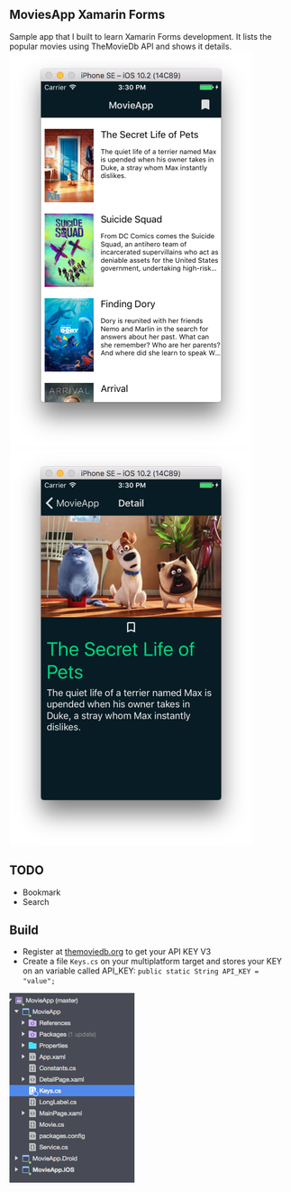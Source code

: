 ## MoviesApp Xamarin Forms
Sample app that I built to learn Xamarin Forms development. It lists the popular movies using TheMovieDb API and shows it details. 
![App Screenshot](screenshot2.png) ![App Screenshot](screenshot3.png)

## TODO
* Bookmark
* Search

## Build
* Register at [themoviedb.org](http://themoviedb.org) to get your API KEY V3
* Create a file `Keys.cs` on your multiplatform target and stores your KEY on an variable called API_KEY: `public static String API_KEY = "value";`

![Xamarin Studio](screenshot.png)
